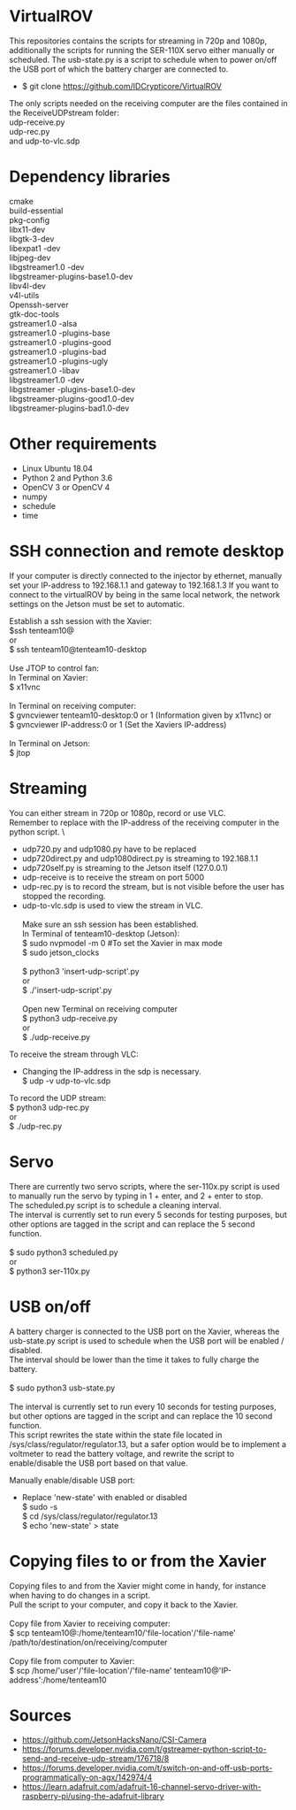 # VirtualROV
This repositories contains the scripts for streaming in 720p and 1080p, additionally the scripts for running the SER-110X servo either manually or scheduled.
The usb-state.py is a script to schedule when to power on/off the USB port of which the battery charger are connected to.

- $ git clone https://github.com/IDCrypticore/VirtualROV

The only scripts needed on the receiving computer are the files contained in the ReceiveUDPstream folder: \
udp-receive.py \
udp-rec.py \
and udp-to-vlc.sdp
# Dependency libraries
cmake \
build-essential \
pkg-config \
libx11-dev \
libgtk-3-dev \
libexpat1 -dev \
libjpeg-dev \
libgstreamer1.0 -dev \
libgstreamer-plugins-base1.0-dev \
libv4l-dev \
v4l-utils \
Openssh-server \
gtk-doc-tools \
gstreamer1.0 -alsa \
gstreamer1.0 -plugins-base \
gstreamer1.0 -plugins-good \
gstreamer1.0 -plugins-bad \
gstreamer1.0 -plugins-ugly \
gstreamer1.0 -libav \
libgstreamer1.0 -dev \
libgstreamer -plugins-base1.0-dev \
libgstreamer-plugins-good1.0-dev \
libgstreamer-plugins-bad1.0-dev  

# Other requirements
- Linux Ubuntu 18.04
- Python 2 and Python 3.6
- OpenCV 3 or OpenCV 4
- numpy
- schedule
- time


# SSH connection and remote desktop
If your computer is directly connected to the injector by ethernet, manually set your IP-address to 192.168.1.1 and gateway to 192.168.1.3
If you want to connect to the virtualROV by being in the same local network, the network settings on the Jetson must be set to automatic.

Establish a ssh session with the Xavier: \
$ssh tenteam10@<IP-address> \
  or \
$ ssh tenteam10@tenteam10-desktop \
\
Use JTOP to control fan: \
In Terminal on Xavier: \
$ x11vnc \
\
In Terminal on receiving computer: \
$ gvncviewer tenteam10-desktop:0 or 1 (Information given by x11vnc)
or \
$ gvncviewer IP-address:0 or 1 (Set the Xaviers IP-address) \
\
In Terminal on Jetson: \
$ jtop

# Streaming
You can either stream in 720p or 1080p, record or use VLC. \
Remember to replace <IP-address-of-receiving-computer> with the IP-address of the receiving computer in the python script. \
- udp720.py and udp1080.py have <IP-address-of-receiving-computer> to be replaced 
- udp720direct.py and udp1080direct.py is streaming to 192.168.1.1 
- udp720self.py is streaming to the Jetson itself (127.0.0.1) 
- udp-receive is to receive the stream on port 5000 
- udp-rec.py is to record the stream, but is not visible before the user has stopped the recording. 
- udp-to-vlc.sdp is used to view the stream in VLC. 
\
\
Make sure an ssh session has been established.\
In Terminal of tenteam10-desktop (Jetson):\
$ sudo nvpmodel -m 0 #To set the Xavier in max mode \
$ sudo jetson_clocks \
\
$ python3 'insert-udp-script'.py \
  or\
$ ./'insert-udp-script'.py
\
\
Open new Terminal on receiving computer \
$ python3 udp-receive.py \
  or \
$ ./udp-receive.py

To receive the stream through VLC: 
- Changing the IP-address in the sdp is necessary. 
\
$ udp -v udp-to-vlc.sdp
  
To record the UDP stream: \
$ python3 udp-rec.py \
  or \
$ ./udp-rec.py

# Servo
There are currently two servo scripts, where the ser-110x.py script is used to manually run the servo by typing in 1 + enter, and 2 + enter to stop. \
The scheduled.py script is to schedule a cleaning interval. \
The interval is currently set to run every 5 seconds for testing purposes, but other options are tagged in the script and can replace the 5 second function. \
\
$ sudo python3 scheduled.py \
  or \
$ python3 ser-110x.py

# USB on/off
A battery charger is connected to the USB port on the Xavier, whereas the usb-state.py script is used to schedule when the USB port will be enabled / disabled. \
The interval should be lower than the time it takes to fully charge the battery. \
  \
$ sudo python3 usb-state.py \
  \
The interval is currently set to run every 10 seconds for testing purposes, but other options are tagged in the script and can replace the 10 second function. \
This script rewrites the state within the state file located in /sys/class/regulator/regulator.13, but a safer option would be to implement a voltmeter to read the battery voltage, and rewrite the script to enable/disable the USB port based on that value.

Manually enable/disable USB port: 
- Replace 'new-state' with enabled or disabled
\
$ sudo -s \
$ cd /sys/class/regulator/regulator.13 \
$ echo 'new-state' > state

# Copying files to or from the Xavier
Copying files to and from the Xavier might come in handy, for instance when having to do changes in a script. \
Pull the script to your computer, and copy it back to the Xavier. \
\
  Copy file from Xavier to receiving computer: \
  $ scp tenteam10@<IP-address>:/home/tenteam10/'file-location'/'file-name' /path/to/destination/on/receiving/computer \
  \
  Copy file from computer to Xavier: \
  $ scp /home/'user'/'file-location'/'file-name' tenteam10@'IP-address':/home/tenteam10

  # Sources
- https://github.com/JetsonHacksNano/CSI-Camera
- https://forums.developer.nvidia.com/t/gstreamer-python-script-to-send-and-receive-udp-stream/176718/8
- https://forums.developer.nvidia.com/t/switch-on-and-off-usb-ports-programmatically-on-agx/142974/4
- https://learn.adafruit.com/adafruit-16-channel-servo-driver-with-raspberry-pi/using-the-adafruit-library

  
